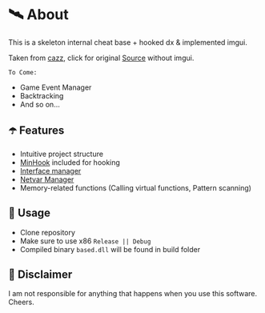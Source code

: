 ﻿# 🛰 About
This is a skeleton internal cheat base + hooked dx & implemented imgui.

Taken from [cazz](https://www.youtube.com/c/cazzwastaken), click for original [Source](https://github.com/cazzwastaken/based) without imgui.

`To Come:`

- Game Event Manager
- Backtracking
- And so on...

## ☂️ Features
- Intuitive project structure
- [MinHook](https://github.com/TsudaKageyu/minhook) included for hooking
- [Interface manager](https://www.youtube.com/watch?v=C0wGdwnaArA)
- [Netvar Manager](https://www.youtube.com/watch?v=VCsNZ0GRVzo)
- Memory-related functions (Calling virtual functions, Pattern scanning)

## 🌠 Usage
- Clone repository
- Make sure to use x86 `Release || Debug`
- Compiled binary `based.dll` will be found in build folder

## 🗿 Disclaimer
I am not responsible for anything that happens when you use this software. Cheers.
